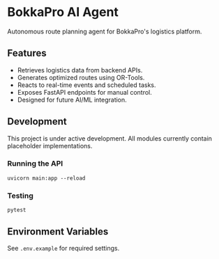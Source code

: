 # BokkaPro AI Agent

Autonomous route planning agent for BokkaPro's logistics platform.

## Features

- Retrieves logistics data from backend APIs.
- Generates optimized routes using OR-Tools.
- Reacts to real-time events and scheduled tasks.
- Exposes FastAPI endpoints for manual control.
- Designed for future AI/ML integration.

## Development

This project is under active development. All modules currently contain placeholder implementations.

### Running the API

```
uvicorn main:app --reload
```

### Testing

```
pytest
```

## Environment Variables

See `.env.example` for required settings.
